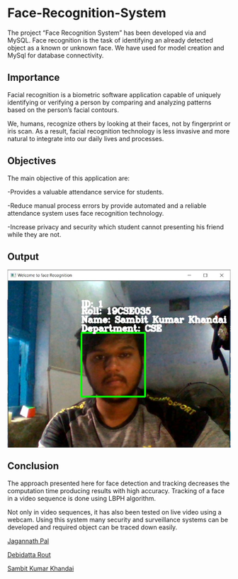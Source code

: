 # Face-Recognition-System

The project “Face Recognition System” has been developed via  and MySQL. Face recognition is the task of identifying an already detected object as a known or unknown face.
We have used  for model creation and MySql for database connectivity.

## Importance
Facial recognition is a biometric software application capable of uniquely identifying or verifying a person by comparing and analyzing patterns based on the person’s facial contours. 

We, humans, recognize others by looking at their faces, not by fingerprint or iris scan. As a result, facial recognition technology is less invasive and more natural to integrate into our daily lives and processes.

## Objectives

The main objective of this application are:

-Provides a valuable attendance service for students.

-Reduce manual process errors by provide automated and a reliable attendance system uses face recognition technology.

-Increase privacy and security which student cannot presenting  his friend while they are not.


## Output

<img align="center" alt="output"  src="https://github.com/Jagannath8/Face-Recognition-System/blob/main/ss/output.JPG" />

## Conclusion

The approach presented here for face detection and tracking decreases the computation time producing results with high accuracy. Tracking of a face in a video sequence is done using LBPH algorithm. 

Not only in video sequences, it has also been tested on live video using a webcam. Using this system many security and surveillance systems can be developed and required object can be traced down easily.



<a href="https://github.com/Jagannath8">Jagannath Pal</a>

<a href="https://github.com/Debidatta-07">Debidatta Rout</a>

<a href="https://github.com/Sambit1708">Sambit Kumar Khandai</a>


